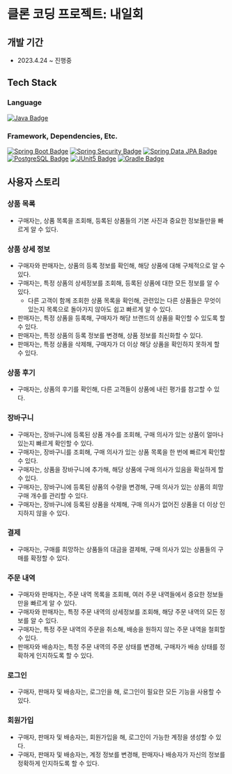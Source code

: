 # 클론 코딩 프로젝트: 내일회

## 개발 기간

- 2023.4.24 ~ 진행중

## Tech Stack

### Language

[![Java Badge](https://img.shields.io/badge/Java-007396?style=flat-square)]()

### Framework, Dependencies, Etc.

[![Spring Boot Badge](https://img.shields.io/badge/Spring%20Boot-6DB33F?style=flat-square&logo=SpringBoot&logoColor=white)]()
[![Spring Security Badge](https://img.shields.io/badge/Spring%20Secutiry-6DB33F?style=flat-square&logo=SpringSecurity&logoColor=white)]()
[![Spring Data JPA Badge](https://img.shields.io/badge/Spring%20Data%20JPA-6DB33F?style=flat-square)]()
[![PostgreSQL Badge](https://img.shields.io/badge/PostgreSQL-4169E1?style=flat-square&logo=PostgreSQL&logoColor=white)]()
[![JUnit5 Badge](https://img.shields.io/badge/JUnit5-25A162?style=flat-square&logo=JUnit5&logoColor=white)]()
[![Gradle Badge](https://img.shields.io/badge/Gradle-02303A?style=flat-square&logo=Gradle&logoColor=white)]()

## 사용자 스토리

### 상품 목록

- 구매자는, 상품 목록을 조회해, 등록된 상품들의 기본 사진과 중요한 정보들만을 빠르게 알 수 있다.

### 상품 상세 정보

- 구매자와 판매자는, 상품의 등록 정보를 확인해, 해당 상품에 대해 구체적으로 알 수 있다.
- 구매자는, 특정 상품의 상세정보를 조회해, 등록된 상품에 대한 모든 정보를 알 수 있다.
  - 다른 고객이 함께 조회한 상품 목록을 확인해,
    관련있는 다른 상품들은 무엇이 있는지 목록으로 돌아가지 않아도 쉽고 빠르게 알 수 있다.
- 판매자는, 특정 상품을 등록해, 구매자가 해당 브랜드의 상품을 확인할 수 있도록 할 수 있다.
- 판매자는, 특정 상품의 등록 정보를 변경해, 상품 정보를 최신화할 수 있다.
- 판매자는, 특정 상품을 삭제해, 구매자가 더 이상 해당 상품을 확인하지 못하게 할 수 있다.

### 상품 후기

- 구매자는, 상품의 후기를 확인해, 다른 고객들이 상품에 내린 평가를 참고할 수 있다.

### 장바구니

- 구매자는, 장바구니에 등록된 상품 개수를 조회해, 구매 의사가 있는 상품이 얼마나 있는지 빠르게 확인할 수 있다.
- 구매자는, 장바구니를 조회해, 구매 의사가 있는 상품 목록을 한 번에 빠르게 확인할 수 있다.
- 구매자는, 상품을 장바구니에 추가해, 해당 상품에 구매 의사가 있음을 확실하게 할 수 있다.
- 구매자는, 장바구니에 등록된 상품의 수량을 변경해, 구매 의사가 있는 상품의 희망 구매 개수를 관리할 수 있다.
- 구매자는, 장바구니에 등록된 상품을 삭제해, 구매 의사가 없어진 상품을 더 이상 인지하지 않을 수 있다.

### 결제

- 구매자는, 구매를 희망하는 상품들의 대금을 결제해, 구매 의사가 있는 상품들의 구매를 확정할 수 있다.

### 주문 내역

- 구매자와 판매자는, 주문 내역 목록을 조회해, 여러 주문 내역들에서 중요한 정보들만을 빠르게 알 수 있다.
- 구매자와 판매자는, 특정 주문 내역의 상세정보를 조회해, 해당 주문 내역의 모든 정보를 알 수 있다.
- 구매자는, 특정 주문 내역의 주문을 취소해, 배송을 원하지 않는 주문 내역을 철회할 수 있다.
- 판매자와 배송자는, 특정 주문 내역의 주문 상태를 변경해, 구매자가 배송 상태를 정확하게 인지하도록 할 수 있다.

### 로그인

- 구매자, 판매자 및 배송자는, 로그인을 해, 로그인이 필요한 모든 기능을 사용할 수 있다.

### 회원가입

- 구매자, 판매자 및 배송자는, 회원가입을 해, 로그인이 가능한 계정을 생성할 수 있다.
- 구매자, 판매자 및 배송자는, 계정 정보를 변경해, 판매자나 배송자가 자신의 정보를 정확하게 인지하도록 할 수 있다.
